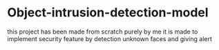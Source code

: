 # Object-intrusion-detection-model
this project has been made from scratch purely by me it is made to implement security feature by detection unknown faces and giving alert
